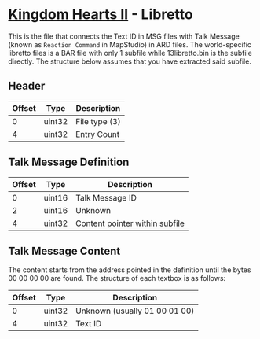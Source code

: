 # [Kingdom Hearts II](../../index.md) - Libretto

This is the file that connects the Text ID in MSG files with Talk Message (known as `Reaction Command` in MapStudio) in ARD files. The world-specific libretto files is a BAR file with only 1 subfile while 13libretto.bin is the subfile directly. The structure below assumes that you have extracted said subfile.

## Header

| Offset | Type   | Description
|--------|--------|------------
| 0 	 | uint32 | File type (3)
| 4 	 | uint32 | Entry Count

## Talk Message Definition

| Offset | Type   | Description
|--------|--------|------------
| 0 	 | uint16 | Talk Message ID
| 2 	 | uint16 | Unknown
| 4 	 | uint32 | Content pointer within subfile

## Talk Message Content

The content starts from the address pointed in the definition until the bytes 00 00 00 00 are found. The structure of each textbox is as follows:

| Offset | Type   | Description
|--------|--------|------------
| 0 	 | uint32 | Unknown (usually 01 00 01 00)
| 4 	 | uint32 | Text ID
